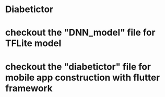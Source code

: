 # Diabetictor

# checkout the "DNN_model" file for TFLite model
# checkout the "diabetictor" file for mobile app construction with flutter framework
